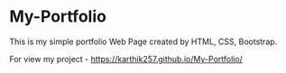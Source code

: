 # My-Portfolio
This is my simple portfolio Web Page created by HTML, CSS, Bootstrap.

For view my project - https://karthik257.github.io/My-Portfolio/
